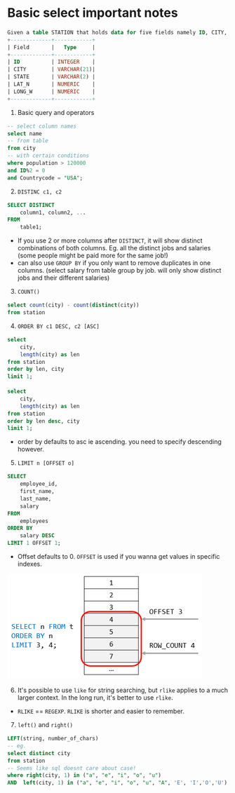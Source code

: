 # Basic select important notes

``` sql
Given a table STATION that holds data for five fields namely ID, CITY, STATE, NORTHERN LATITUDE and WESTERN LONGITUDE.
+-------------+------------+
| Field       |   Type     |
+-------------+------------+
| ID          | INTEGER    |
| CITY        | VARCHAR(21)|
| STATE       | VARCHAR(2) |
| LAT_N       | NUMERIC    |
| LONG_W      | NUMERIC    |
+-------------+------------+
```

1. Basic query and operators
```sql
-- select column names
select name 
-- from table
from city 
-- with certain conditions
where population > 120000 
and ID%2 = 0
and Countrycode = "USA";
```

2. `DISTINC c1, c2`
```sql
SELECT DISTINCT
    column1, column2, ...
FROM
    table1;
```
- If you use 2 or more columns after `DISTINCT`, it will show distinct combinations of both columns. Eg. all the distinct jobs and salaries (some people might be paid more for the same job!)
- can also use `GROUP BY` if you only want to remove duplicates in one columns. (select salary from table group by job. will only show distinct jobs and their different salaries) 

3. `COUNT()`
```sql
select count(city) - count(distinct(city))
from station
```

4. `ORDER BY c1 DESC, c2 [ASC]`
```sql
select 
    city,
    length(city) as len
from station
order by len, city
limit 1;

select 
    city,
    length(city) as len
from station
order by len desc, city
limit 1;
```
* order by defaults to asc ie ascending. you need to specify descending however.

5. `LIMIT n [OFFSET o]`
```sql
SELECT 
    employee_id, 
    first_name, 
    last_name, 
    salary
FROM
    employees
ORDER BY 
	salary DESC
LIMIT 1 OFFSET 1;
```
* Offset defaults to 0. `OFFSET` is used if you wanna get values in specific indexes.

![limit offset example](https://github.com/raihan9797/mysql_practice/blob/master/images/limit_offset.png)

6. It's possible to use `like` for string searching, but `rlike` applies to a much larger context. In the long run, it's better to use `rlike`.
- `RLIKE` == `REGEXP`. `RLIKE` is shorter and easier to remember.

7. `left()` and `right()`
```sql
LEFT(string, number_of_chars)
-- eg.
select distinct city
from station
-- Seems like sql doesnt care about case!
where right(city, 1) in ("a", "e", "i", "o", "u")
AND  left(city, 1) in ("a", "e", "i", "o", "u", "A", 'E', 'I','O','U')
```
